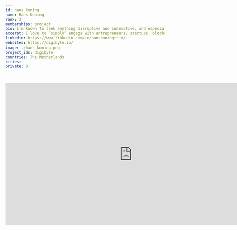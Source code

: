 ```yaml
---
id: hans_koning
name: Hans Koning
rank: 3
memberships: project
bio: I’m known to seek anything disruptive and innovative, and especially unexpected things that take me out of my comfort zone. Above all I love to “simply” engage with entrepreneurs, startups, blockchain and crypto companies, and (interesting and smarter than me) people, or with an audience when speaking on a stage. I regularly enthral audiences across continents as I share my experience and expertise in the form of Keynote speaking covering topics such as Governance, the role and impact of Blockchain in today's society and the business component of technology.
excerpt: I love to “simply” engage with entrepreneurs, startups, blockchain and crypto companies.
linkedin: https://www.linkedin.com/in/hanskoningttim/
websites: https://digibyte.io/
image: ./hans_koning.png
project_ids: digibyte
countries: The Netherlands
cities:
private: 0
---
```


<BR>

<iframe src="https://player.vimeo.com/video/413179934" width="800" height="450" frameborder="0" allow="autoplay; fullscreen" allowfullscreen></iframe>

<BR>
